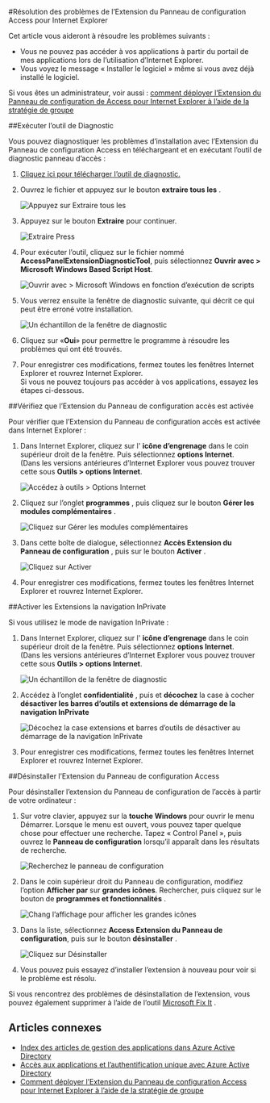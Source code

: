 <properties
    pageTitle="Résolution des problèmes de l’Extension du Panneau de configuration Access pour Internet Explorer | Microsoft Azure"
    description="Découvrez comment utiliser la stratégie de groupe pour déployer le module complémentaire Internet Explorer pour le portail de mes applications."
    services="active-directory"
    documentationCenter=""
    authors="MarkusVi"
    manager="femila"
    editor=""/>

<tags
    ms.service="active-directory"
    ms.devlang="na"
    ms.topic="article"
    ms.tgt_pltfrm="na"
    ms.workload="identity"
    ms.date="08/16/2016"
    ms.author="markvi"/>

#<a name="troubleshooting-the-access-panel-extension-for-internet-explorer"></a>Résolution des problèmes de l’Extension du Panneau de configuration Access pour Internet Explorer

Cet article vous aideront à résoudre les problèmes suivants :

- Vous ne pouvez pas accéder à vos applications à partir du portail de mes applications lors de l’utilisation d’Internet Explorer.
- Vous voyez le message « Installer le logiciel » même si vous avez déjà installé le logiciel.

Si vous êtes un administrateur, voir aussi : [comment déployer l’Extension du Panneau de configuration de Access pour Internet Explorer à l’aide de la stratégie de groupe](active-directory-saas-ie-group-policy.md)

##<a name="run-the-diagnostic-tool"></a>Exécuter l’outil de Diagnostic

Vous pouvez diagnostiquer les problèmes d’installation avec l’Extension du Panneau de configuration Access en téléchargeant et en exécutant l’outil de diagnostic panneau d’accès :

1. [Cliquez ici pour télécharger l’outil de diagnostic.](https://account.activedirectory.windowsazure.com/applications/AccessPanelExtensionDiagnosticTool/AccessPanelExtensionDiagnosticTool.zip)

2. Ouvrez le fichier et appuyez sur le bouton **extraire tous les** .

    ![Appuyez sur Extraire tous les](./media/active-directory-saas-ie-troubleshooting/extract1.png)

3. Appuyez sur le bouton **Extraire** pour continuer.

    ![Extraire Press](./media/active-directory-saas-ie-troubleshooting/extract2.png)

4. Pour exécuter l’outil, cliquez sur le fichier nommé **AccessPanelExtensionDiagnosticTool**, puis sélectionnez **Ouvrir avec > Microsoft Windows Based Script Host**.

    ![Ouvrir avec > Microsoft Windows en fonction d’exécution de scripts](./media/active-directory-saas-ie-troubleshooting/open_tool.png)

5. Vous verrez ensuite la fenêtre de diagnostic suivante, qui décrit ce qui peut être erroné votre installation.

    ![Un échantillon de la fenêtre de diagnostic](./media/active-directory-saas-ie-troubleshooting/tool_preview.png)

6. Cliquez sur «**Oui**» pour permettre le programme à résoudre les problèmes qui ont été trouvés.

7. Pour enregistrer ces modifications, fermez toutes les fenêtres Internet Explorer et rouvrez Internet Explorer.<br />Si vous ne pouvez toujours pas accéder à vos applications, essayez les étapes ci-dessous.

##<a name="check-that-the-access-panel-extension-is-enabled"></a>Vérifiez que l’Extension du Panneau de configuration accès est activée

Pour vérifier que l’Extension du Panneau de configuration accès est activée dans Internet Explorer :

1. Dans Internet Explorer, cliquez sur l' **icône d’engrenage** dans le coin supérieur droit de la fenêtre. Puis sélectionnez **options Internet**.<br />(Dans les versions antérieures d’Internet Explorer vous pouvez trouver cette sous **Outils > options Internet**.

    ![Accédez à outils > Options Internet](./media/active-directory-saas-ie-troubleshooting/internetoptions.png)

2. Cliquez sur l’onglet **programmes** , puis cliquez sur le bouton **Gérer les modules complémentaires** .

    ![Cliquez sur Gérer les modules complémentaires](./media/active-directory-saas-ie-troubleshooting/internetoptions_programs.png)

3. Dans cette boîte de dialogue, sélectionnez **Accès Extension du Panneau de configuration** , puis sur le bouton **Activer** .

    ![Cliquez sur Activer](./media/active-directory-saas-ie-troubleshooting/enableaddon.png)

4. Pour enregistrer ces modifications, fermez toutes les fenêtres Internet Explorer et rouvrez Internet Explorer.

##<a name="enable-extensions-for-inprivate-browsing"></a>Activer les Extensions la navigation InPrivate

Si vous utilisez le mode de navigation InPrivate :

1. Dans Internet Explorer, cliquez sur l' **icône d’engrenage** dans le coin supérieur droit de la fenêtre. Puis sélectionnez **options Internet**.<br />(Dans les versions antérieures d’Internet Explorer vous pouvez trouver cette sous **Outils > options Internet**.

    ![Un échantillon de la fenêtre de diagnostic](./media/active-directory-saas-ie-troubleshooting/inprivateoptions.png)

2. Accédez à l’onglet **confidentialité** , puis et **décochez** la case à cocher **désactiver les barres d’outils et extensions de démarrage de la navigation InPrivate**</p>

    ![Décochez la case extensions et barres d’outils de désactiver au démarrage de la navigation InPrivate](./media/active-directory-saas-ie-troubleshooting/enabletoolbars.png)

3. Pour enregistrer ces modifications, fermez toutes les fenêtres Internet Explorer et rouvrez Internet Explorer.

##<a name="uninstall-the-access-panel-extension"></a>Désinstaller l’Extension du Panneau de configuration Access

Pour désinstaller l’extension du Panneau de configuration de l’accès à partir de votre ordinateur :

1. Sur votre clavier, appuyez sur la **touche Windows** pour ouvrir le menu Démarrer. Lorsque le menu est ouvert, vous pouvez taper quelque chose pour effectuer une recherche. Tapez « Control Panel », puis ouvrez le **Panneau de configuration** lorsqu’il apparaît dans les résultats de recherche.

    ![Recherchez le panneau de configuration](./media/active-directory-saas-ie-troubleshooting/search_sm.png)

2. Dans le coin supérieur droit du Panneau de configuration, modifiez l’option **Afficher par** sur **grandes icônes**. Rechercher, puis cliquez sur le bouton de **programmes et fonctionnalités** .

    ![Chang l’affichage pour afficher les grandes icônes](./media/active-directory-saas-ie-troubleshooting/control_panel.png)

3. Dans la liste, sélectionnez **Access Extension du Panneau de configuration**, puis sur le bouton **désinstaller** .

    ![Cliquez sur Désinstaller](./media/active-directory-saas-ie-troubleshooting/uninstall.png)

4. Vous pouvez puis essayez d’installer l’extension à nouveau pour voir si le problème est résolu.

Si vous rencontrez des problèmes de désinstallation de l’extension, vous pouvez également supprimer à l’aide de l’outil [Microsoft Fix It](https://go.microsoft.com/?linkid=9779673) .

## <a name="related-articles"></a>Articles connexes

- [Index des articles de gestion des applications dans Azure Active Directory](active-directory-apps-index.md)
- [Accès aux applications et l’authentification unique avec Azure Active Directory](active-directory-appssoaccess-whatis.md)
- [Comment déployer l’Extension du Panneau de configuration Access pour Internet Explorer à l’aide de la stratégie de groupe](active-directory-saas-ie-group-policy.md)
